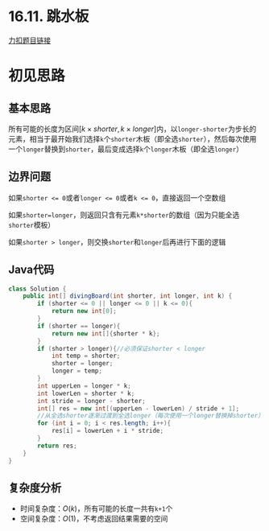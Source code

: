 # 16.11. 跳水板

[力扣题目链接](https://leetcode-cn.com/problems/diving-board-lcci/)


# 初见思路

## 基本思路
所有可能的长度为区间$[k \times shorter, k \times longer]$内，以`longer-shorter`为步长的元素，相当于最开始我们选择`k`个`shorter`木板（即全选`shorter`），然后每次使用一个`longer`替换到`shorter`，最后变成选择`k`个`longer`木板（即全选`longer`）

## 边界问题
如果`shorter <= 0`或者`longer <= 0`或者`k <= 0`，直接返回一个空数组

如果`shorter=longer`，则返回只含有元素`k*shorter`的数组（因为只能全选`shorter`模板）

如果`shorter > longer`，则交换`shorter`和`longer`后再进行下面的逻辑

## Java代码
```java
class Solution {
    public int[] divingBoard(int shorter, int longer, int k) {
        if (shorter <= 0 || longer <= 0 || k <= 0){
            return new int[0];
        }
        if (shorter == longer){
            return new int[]{shorter * k};
        }
        if (shorter > longer){//必须保证shorter < longer
            int temp = shorter;
            shorter = longer;
            longer = temp;
        }
        int upperLen = longer * k;
        int lowerLen = shorter * k;
        int stride = longer - shorter;
        int[] res = new int[(upperLen - lowerLen) / stride + 1];
        //从全选shorter逐渐过渡到全选longer（每次使用一个longer替换掉shorter）
        for (int i = 0; i < res.length; i++){
            res[i] = lowerLen + i * stride;
        }
        return res;
    }
}
```

## 复杂度分析
- 时间复杂度：$O(k)$，所有可能的长度一共有`k+1`个
- 空间复杂度：$O(1)$，不考虑返回结果需要的空间
